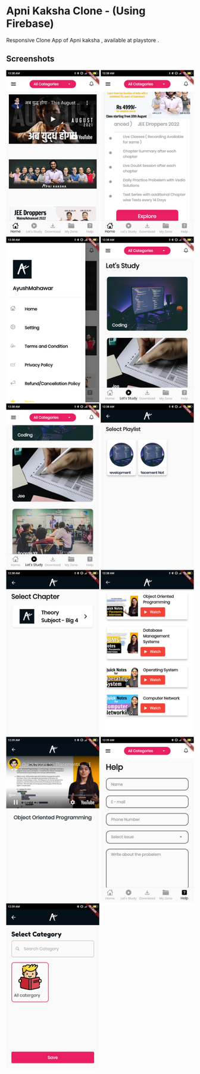 
# Apni Kaksha Clone - (Using Firebase)

Responsive Clone App of Apni kaksha , available at playstore .

## Screenshots

<div>
    <img src="https://github.com/ayush-mahawar26/ApniKaksha_Clone_Firebase/blob/master/ScreenShots/ss1.jpg" width="250px"</img> 
    <img src="https://github.com/ayush-mahawar26/ApniKaksha_Clone_Firebase/blob/master/ScreenShots/ss2.jpg" width="250px"</img> 
    <img src="https://github.com/ayush-mahawar26/ApniKaksha_Clone_Firebase/blob/master/ScreenShots/ss3.jpg" width="250px"</img> 
    <img src="https://github.com/ayush-mahawar26/ApniKaksha_Clone_Firebase/blob/master/ScreenShots/ss4.jpg" width="250px"</img> 
    <img src="https://github.com/ayush-mahawar26/ApniKaksha_Clone_Firebase/blob/master/ScreenShots/ss5.jpg" width="250px"</img> 
    <img src="https://github.com/ayush-mahawar26/ApniKaksha_Clone_Firebase/blob/master/ScreenShots/ss6.jpg" width="250px"</img> 
    <img src="https://github.com/ayush-mahawar26/ApniKaksha_Clone_Firebase/blob/master/ScreenShots/ss7.jpg" width="250px"</img> 
    <img src="https://github.com/ayush-mahawar26/ApniKaksha_Clone_Firebase/blob/master/ScreenShots/ss8.jpg" width="250px"</img> 
    <img src="https://github.com/ayush-mahawar26/ApniKaksha_Clone_Firebase/blob/master/ScreenShots/ss9.jpg" width="250px"</img> 
    <img src="https://github.com/ayush-mahawar26/ApniKaksha_Clone_Firebase/blob/master/ScreenShots/ss10.jpg" width="250px"</img> 
    <img src="https://github.com/ayush-mahawar26/ApniKaksha_Clone_Firebase/blob/master/ScreenShots/ss11.jpg" width="250px"</img> 
</div>
